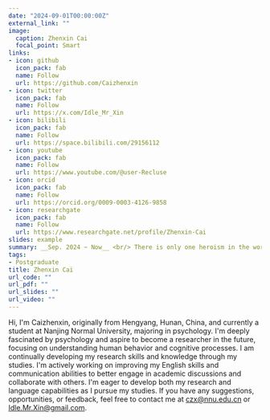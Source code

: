 ```yaml
---
date: "2024-09-01T00:00:00Z"
external_link: ""
image:
  caption: Zhenxin Cai
  focal_point: Smart
links:
- icon: github
  icon_pack: fab
  name: Follow
  url: https://github.com/Caizhenxin
- icon: twitter
  icon_pack: fab
  name: Follow
  url: https://x.com/Idle_Mr_Xin
- icon: bilibili
  icon_pack: fab
  name: Follow
  url: https://space.bilibili.com/29156112
- icon: youtube
  icon_pack: fab
  name: Follow
  url: https://www.youtube.com/@user-Recluse
- icon: orcid
  icon_pack: fab
  name: Follow
  url: https://orcid.org/0009-0003-4126-9858
- icon: researchgate
  icon_pack: fab
  name: Follow
  url: https://www.researchgate.net/profile/Zhenxin-Cai
slides: example
summary: __Sep. 2024 ~ Now__ <br/> There is only one heroism in the world, to see the world as it is and to love it.
tags:
- Postgraduate
title: Zhenxin Cai
url_code: ""
url_pdf: ""
url_slides: ""
url_video: ""
---
```

Hi, I'm Caizhenxin, originally from Hengyang, Hunan, China, and currently a student at Nanjing Normal University, majoring in psychology. I'm deeply fascinated by psychology and aspire to become a researcher in the future, focusing on understanding human behavior and cognitive processes. I am continually developing my research skills and knowledge through my studies. I'm actively working on improving my English skills and communication abilities to better engage in academic discussions and collaborate with others. I'm eager to develop both my research and language capabilities as I pursue my studies. If you have any suggestions, opportunities, or feedback, feel free to contact me at czx@nnu.edu.cn or Idle.Mr.Xin@gmail.com. 
